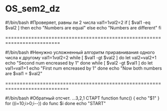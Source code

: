 # OS_sem2_dz

#!/bin/bash
#Проверяет, равны ли 2 числа
val1=$1
val2=$2
if [ $val1 -eq $val2 ]
then
echo "Numbers are equal"
else
echo "Numbers are different"
fi

=========================================================================

#!/bin/bash
#Ненужно усложненный алгоритм приравнивания одного числа к другому
val1=$1
val2=$2
while [ $val1 -gt $val2 ]
do
let val2=val2+1
echo "Second num encreased by 1"
done
while [ $val2 -gt $val1 ]
do
let val1=val1+1
echo "First num encreased by 1"
done
echo "Now both numbers are $val1 = $val2"

============================================================================

#!/bin/bash
#Обратный отсчет. ...3,2,1 СТАРТ
function func() {
echo "$1"
}
for ((i=10;i>0;i--))
do
func $i
done
echo "START"
